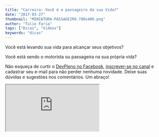 ```yaml
---
title: "Carreira: Você é o passageiro da sua Vida?"
date: "2017-03-27"
thumbnail: "MINIATURA-PASSAGEIRO-790x400.png"
author: "Tulio Faria"
tags: ["Dicas", "Videos"]
keywords: "dicas"
---
```



Você está levando sua vida para alcançar seus objetivos? 

Você está sendo o motorista ou passageira na sua própria vida? 

Não esqueça de curtir o [DevPleno no Facebook](https://www.facebook.com/devpleno), [inscrever-se no canal](https://www.youtube.com/devplenocom) e cadastrar seu e-mail para não perder nenhuma novidade. Deixe suas dúvidas e sugestões nos comentários. Um abraço!


<div class="embed-responsive embed-responsive-16by9"> 
<iframe class="embed-responsive-item" src="https://www.youtube.com/embed/o0VuFJPKZnU" allowfullscreen></iframe> 
</div>